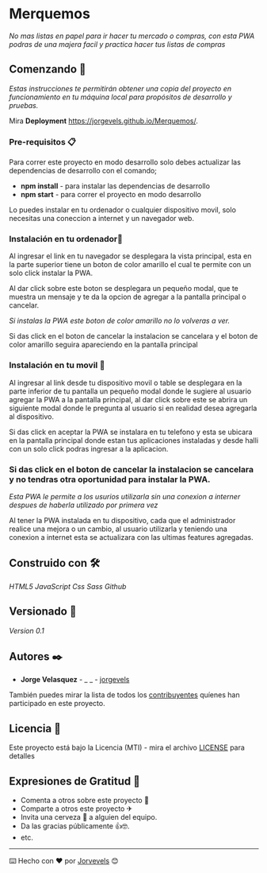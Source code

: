 # Merquemos

_No mas listas en papel para ir hacer tu mercado o compras, con esta PWA podras de una majera facil y practica hacer tus listas de compras_

## Comenzando 🚀

_Estas instrucciones te permitirán obtener una copia del proyecto en funcionamiento en tu máquina local para propósitos de desarrollo y pruebas._

Mira **Deployment** https://jorgevels.github.io/Merquemos/.

### Pre-requisitos 📋

Para correr este proyecto en modo desarrollo solo debes actualizar las dependencias de desarrollo con el comando;

- **npm install** - para instalar las dependencias de desarrollo
- **npm start** - para correr el proyecto en modo desarrollo

Lo puedes instalar en tu ordenador o cualquier dispositivo movil, solo necesitas una coneccion a internet y un navegador web.

### Instalación en tu ordenador🔧

Al ingresar el link en tu navegador se desplegara la vista principal, esta en la parte superior tiene un boton de color amarillo el cual te permite con un solo click instalar la PWA.

Al dar click sobre este boton se desplegara un pequeño modal, que te muestra un mensaje y te da la opcion de agregar a la pantalla principal o cancelar.

_Si instalas la PWA este boton de color amarillo no lo volveras a ver._

Si das click en el boton de cancelar la instalacion se cancelara y el boton de color amarillo seguira apareciendo en la pantalla principal

### Instalación en tu movil 🔧

Al ingresar al link desde tu dispositivo movil o table se desplegara en la parte inferior de tu pantalla un pequeño modal donde le sugiere al usuario agregar la PWA a la pantalla principal, al dar click sobre este se abrira un siguiente modal donde le pregunta al usuario si en realidad desea agregarla al dispositivo.

Si das click en aceptar la PWA se instalara en tu telefono y esta se ubicara en la pantalla principal donde estan tus aplicaciones instaladas y desde halli con un solo click podras ingresar a la aplicacion.

### Si das click en el boton de cancelar la instalacion se cancelara y no tendras otra oportunidad para instalar la PWA.

_Esta PWA le permite a los usurios utilizarla sin una conexion a interner despues de haberla utilizado por primera vez_

Al tener la PWA instalada en tu dispositivo, cada que el administrador realice una mejora o un cambio, al usuario utilizarla y teniendo una conexion a internet esta se actualizara con las ultimas features agregadas.

## Construido con 🛠️

_HTML5_
_JavaScript_
_Css_
_Sass_
_Github_

## Versionado 📌

_Version 0.1_

## Autores ✒️

- **Jorge Velasquez** - \_ \_ - [jorgevels](https://github.com/villanuevand)

También puedes mirar la lista de todos los [contribuyentes](https://github.com/your/project/contributors) quíenes han participado en este proyecto.

## Licencia 📄

Este proyecto está bajo la Licencia (MTI) - mira el archivo [LICENSE](LICENSE) para detalles

## Expresiones de Gratitud 🎁

- Comenta a otros sobre este proyecto 📢
- Comparte a otros este proyecto ✈
- Invita una cerveza 🍺 a alguien del equipo.
- Da las gracias públicamente 👍🤓.
- etc.

---

⌨️ Hecho con ❤️ por [Jorvevels](https://github.com/jorvevels) 😊
